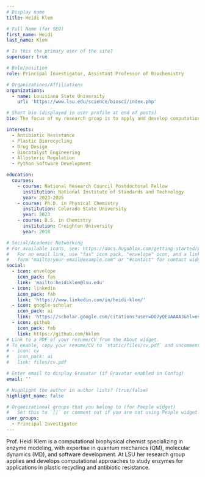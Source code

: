 ```yaml
---
# Display name
title: Heidi Klem

# Full Name (for SEO)
first_name: Heidi
last_name: Klem

# Is this the primary user of the site?
superuser: true

# Role/position
role: Principal Investigator, Assistant Professor of Biochemistry

# Organizations/Affiliations
organizations:
  - name: Louisiana State University
    url: 'https://www.lsu.edu/science/biosci/index.php'

# Short bio (displayed in user profile at end of posts)
bio: The focus of my research group is to apply and develop computational approaches to study enzymes.

interests:
  - Antibiotic Resistance
  - Plastic Biorecycling
  - Drug Design
  - Biocatalyst Engineering
  - Allosteric Regulation
  - Python Software Development

education:
  courses:
    - course: National Research Council Postdoctoral Fellow
      institution: National Institute of Standards and Technology
      year: 2023-2025
    - course: Ph.D. in Physical Chemistry
      institution: Colorado State University
      year: 2023
    - course: B.S. in Chemistry
      institution: Creighton University
      year: 2018

# Social/Academic Networking
# For available icons, see: https://docs.hugoblox.com/getting-started/page-builder/#icons
#   For an email link, use "fas" icon pack, "envelope" icon, and a link in the
#   form "mailto:your-email@example.com" or "#contact" for contact widget.
social:
  - icon: envelope
    icon_pack: fas
    link: 'mailto:heidiklem@lsu.edu'
  - icon: linkedin
    icon_pack: fab
    link: 'https://www.linkedin.com/in/heidi-klem/'
  - icon: google-scholar
    icon_pack: ai
    link: 'https://scholar.google.com/citations?user=DO7yQEUAAAAJ&hl=en'
  - icon: github
    icon_pack: fab
    link: https://github.com/hklem
# Link to a PDF of your resume/CV from the About widget.
# To enable, copy your resume/CV to `static/files/cv.pdf` and uncomment the lines below.
# - icon: cv
#   icon_pack: ai
#   link: files/cv.pdf

# Enter email to display Gravatar (if Gravatar enabled in Config)
email: ''

# Highlight the author in author lists? (true/false)
highlight_name: false

# Organizational groups that you belong to (for People widget)
#   Set this to `[]` or comment out if you are not using People widget.
user_groups:
  - Principal Investigator
---
```


Prof. Heidi Klem is a computational biophysical chemist specializing in enzyme modeling, with expertise in quantum mechanics
(QM), molecular dynamics (MD), and software development. At LSU her research group applies and develops computational approaches to study enzymes for applications in plastic recycling and antibiotic resistance.
